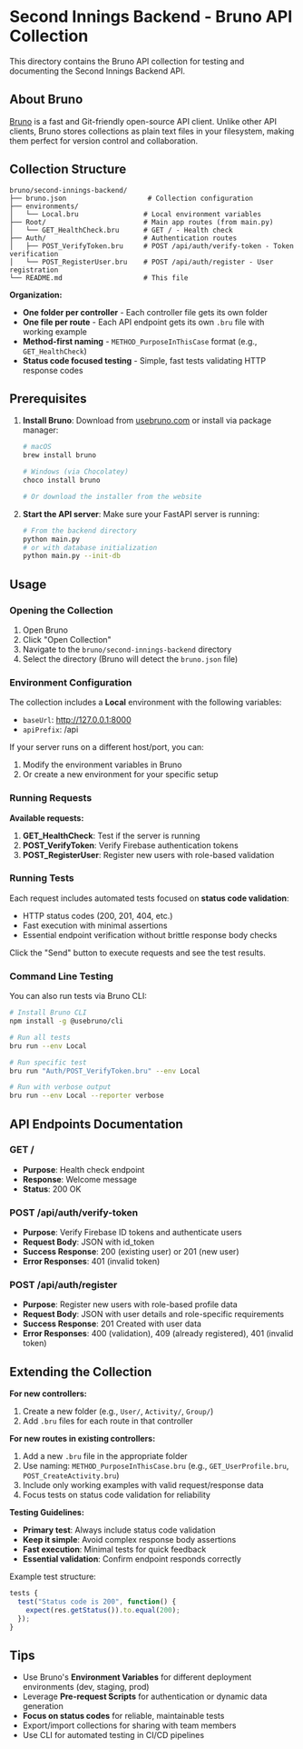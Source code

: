 # Second Innings Backend - Bruno API Collection

This directory contains the Bruno API collection for testing and documenting the Second Innings Backend API.

## About Bruno

[Bruno](https://usebruno.com/) is a fast and Git-friendly open-source API client. Unlike other API clients, Bruno stores collections as plain text files in your filesystem, making them perfect for version control and collaboration.

## Collection Structure

```
bruno/second-innings-backend/
├── bruno.json                    # Collection configuration
├── environments/
│   └── Local.bru                # Local environment variables
├── Root/                        # Main app routes (from main.py)
│   └── GET_HealthCheck.bru      # GET / - Health check
├── Auth/                        # Authentication routes
│   ├── POST_VerifyToken.bru     # POST /api/auth/verify-token - Token verification
│   └── POST_RegisterUser.bru    # POST /api/auth/register - User registration
└── README.md                    # This file
```

**Organization:**
- **One folder per controller** - Each controller file gets its own folder
- **One file per route** - Each API endpoint gets its own `.bru` file with working example
- **Method-first naming** - `METHOD_PurposeInThisCase` format (e.g., `GET_HealthCheck`)
- **Status code focused testing** - Simple, fast tests validating HTTP response codes

## Prerequisites

1. **Install Bruno**: Download from [usebruno.com](https://usebruno.com/) or install via package manager:
   ```bash
   # macOS
   brew install bruno

   # Windows (via Chocolatey)
   choco install bruno

   # Or download the installer from the website
   ```

2. **Start the API server**: Make sure your FastAPI server is running:
   ```bash
   # From the backend directory
   python main.py
   # or with database initialization
   python main.py --init-db
   ```

## Usage

### Opening the Collection

1. Open Bruno
2. Click "Open Collection"
3. Navigate to the `bruno/second-innings-backend` directory
4. Select the directory (Bruno will detect the `bruno.json` file)

### Environment Configuration

The collection includes a **Local** environment with the following variables:
- `baseUrl`: http://127.0.0.1:8000
- `apiPrefix`: /api

If your server runs on a different host/port, you can:
1. Modify the environment variables in Bruno
2. Or create a new environment for your specific setup

### Running Requests

**Available requests:**
1. **GET_HealthCheck**: Test if the server is running
2. **POST_VerifyToken**: Verify Firebase authentication tokens
3. **POST_RegisterUser**: Register new users with role-based validation

### Running Tests

Each request includes automated tests focused on **status code validation**:
- HTTP status codes (200, 201, 404, etc.)
- Fast execution with minimal assertions
- Essential endpoint verification without brittle response body checks

Click the "Send" button to execute requests and see the test results.

### Command Line Testing

You can also run tests via Bruno CLI:

```bash
# Install Bruno CLI
npm install -g @usebruno/cli

# Run all tests
bru run --env Local

# Run specific test
bru run "Auth/POST_VerifyToken.bru" --env Local

# Run with verbose output
bru run --env Local --reporter verbose
```

## API Endpoints Documentation

### GET /
- **Purpose**: Health check endpoint
- **Response**: Welcome message
- **Status**: 200 OK

### POST /api/auth/verify-token
- **Purpose**: Verify Firebase ID tokens and authenticate users
- **Request Body**: JSON with id_token
- **Success Response**: 200 (existing user) or 201 (new user)
- **Error Responses**: 401 (invalid token)

### POST /api/auth/register
- **Purpose**: Register new users with role-based profile data
- **Request Body**: JSON with user details and role-specific requirements
- **Success Response**: 201 Created with user data
- **Error Responses**: 400 (validation), 409 (already registered), 401 (invalid token)

## Extending the Collection

**For new controllers:**
1. Create a new folder (e.g., `User/`, `Activity/`, `Group/`)
2. Add `.bru` files for each route in that controller

**For new routes in existing controllers:**
1. Add a new `.bru` file in the appropriate folder
2. Use naming: `METHOD_PurposeInThisCase.bru` (e.g., `GET_UserProfile.bru`, `POST_CreateActivity.bru`)
3. Include only working examples with valid request/response data
4. Focus tests on status code validation for reliability

**Testing Guidelines:**
- **Primary test**: Always include status code validation
- **Keep it simple**: Avoid complex response body assertions
- **Fast execution**: Minimal tests for quick feedback
- **Essential validation**: Confirm endpoint responds correctly

Example test structure:
```javascript
tests {
  test("Status code is 200", function() {
    expect(res.getStatus()).to.equal(200);
  });
}
```

## Tips

- Use Bruno's **Environment Variables** for different deployment environments (dev, staging, prod)
- Leverage **Pre-request Scripts** for authentication or dynamic data generation
- **Focus on status codes** for reliable, maintainable tests
- Export/import collections for sharing with team members
- Use CLI for automated testing in CI/CD pipelines
